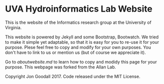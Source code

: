 # UVA Hydroinformatics Lab Website

This is the website of the Informatics research group at the University of Virginia.

This website is powered by Jekyll and some Bootstrap, Bootwatch. We tried to make it simple yet adaptable, so that it is easy for you to re-use it for your purpose. Plese feel free to copy and modify for your own purposes.  You don't have to link to us or mention us (but of course we appreciate it).

Go to *aboutwebsite.md*  to learn how to copy and modidy this page for your purpose. This webpage was forked from the Allan Lab.


Copyright Jon Goodall 2017. Code released under the MIT License.
